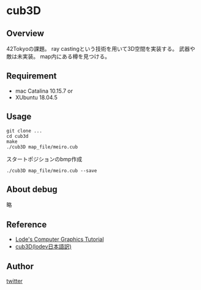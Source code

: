 # cub3D

## Overview
42Tokyoの課題。
ray castingという技術を用いて3D空間を実装する。
武器や敵は未実装。
map内にある樽を見つける。

## Requirement
- mac Catalina 10.15.7
or
- XUbuntu 18.04.5

## Usage
```
git clone ...
cd cub3d
make
./cub3D map_file/meiro.cub
```
スタートポジションのbmp作成
```
./cub3D map_file/meiro.cub --save
```

## About debug
略

## Reference
- [Lode's Computer Graphics Tutorial](https://lodev.org/cgtutor/raycasting.html)
- [cub3D(lodev日本語訳)](https://hackmd.io/@DgDJ9MK0TVKVtdxd5qPreg/SJO5DOx2v)

## Author
[twitter](https://twitter.com/totti13101176)
